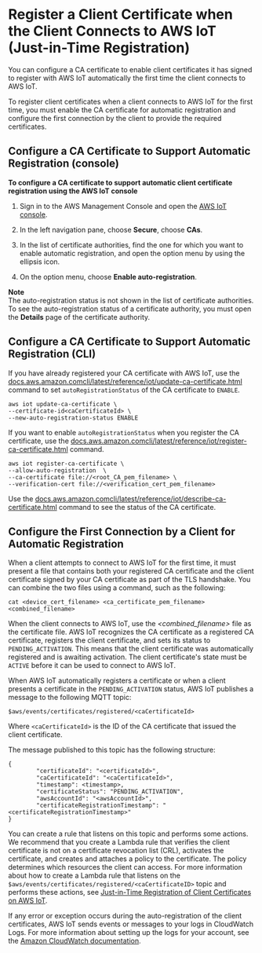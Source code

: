 # Register a Client Certificate when the Client Connects to AWS IoT \(Just\-in\-Time Registration\)<a name="auto-register-device-cert"></a>

You can configure a CA certificate to enable client certificates it has signed to register with AWS IoT automatically the first time the client connects to AWS IoT\.

To register client certificates when a client connects to AWS IoT for the first time, you must enable the CA certificate for automatic registration and configure the first connection by the client to provide the required certificates\.

## Configure a CA Certificate to Support Automatic Registration \(console\)<a name="enable-auto-registration-console"></a>

**To configure a CA certificate to support automatic client certificate registration using the AWS IoT console**

1. Sign in to the AWS Management Console and open the [AWS IoT console](https://console.aws.amazon.com/iot/home)\.

1. In the left navigation pane, choose **Secure**, choose **CAs**\.

1. In the list of certificate authorities, find the one for which you want to enable automatic registration, and open the option menu by using the ellipsis icon\.

1. On the option menu, choose **Enable auto\-registration**\.

**Note**  
The auto\-registration status is not shown in the list of certificate authorities\. To see the auto\-registration status of a certificate authority, you must open the **Details** page of the certificate authority\.

## Configure a CA Certificate to Support Automatic Registration \(CLI\)<a name="enable-auto-registration-cli"></a>

If you have already registered your CA certificate with AWS IoT, use the [docs.aws.amazon.comcli/latest/reference/iot/update-ca-certificate.html](docs.aws.amazon.comcli/latest/reference/iot/update-ca-certificate.html) command to set `autoRegistrationStatus` of the CA certificate to `ENABLE`\.

```
aws iot update-ca-certificate \
--certificate-id<caCertificateId> \
--new-auto-registration-status ENABLE
```

If you want to enable `autoRegistrationStatus` when you register the CA certificate, use the [docs.aws.amazon.comcli/latest/reference/iot/register-ca-certificate.html](docs.aws.amazon.comcli/latest/reference/iot/register-ca-certificate.html) command\.

```
aws iot register-ca-certificate \
--allow-auto-registration  \
--ca-certificate file://<root_CA_pem_filename> \
--verification-cert file://<verification_cert_pem_filename>
```

Use the [docs.aws.amazon.comcli/latest/reference/iot/describe-ca-certificate.html](docs.aws.amazon.comcli/latest/reference/iot/describe-ca-certificate.html) command to see the status of the CA certificate\.

## Configure the First Connection by a Client for Automatic Registration<a name="configure-auto-reg-first-connect"></a>

When a client attempts to connect to AWS IoT for the first time, it must present a file that contains both your registered CA certificate and the client certificate signed by your CA certificate as part of the TLS handshake\. You can combine the two files using a command, such as the following:

```
cat <device_cert_filename> <ca_certificate_pem_filename>  <combined_filename>
```

When the client connects to AWS IoT, use the *<combined\_filename>* file as the certificate file\. AWS IoT recognizes the CA certificate as a registered CA certificate, registers the client certificate, and sets its status to `PENDING_ACTIVATION`\. This means that the client certificate was automatically registered and is awaiting activation\. The client certificate's state must be `ACTIVE` before it can be used to connect to AWS IoT\.

When AWS IoT automatically registers a certificate or when a client presents a certificate in the `PENDING_ACTIVATION` status, AWS IoT publishes a message to the following MQTT topic:

`$aws/events/certificates/registered/<caCertificateId>`

Where `<caCertificateId>` is the ID of the CA certificate that issued the client certificate\.

The message published to this topic has the following structure:

```
{
        "certificateId": "<certificateId>",
        "caCertificateId": "<caCertificateId>",
        "timestamp": <timestamp>,
        "certificateStatus": "PENDING_ACTIVATION",
        "awsAccountId": "<awsAccountId>",
        "certificateRegistrationTimestamp": "<certificateRegistrationTimestamp>"
}
```

You can create a rule that listens on this topic and performs some actions\. We recommend that you create a Lambda rule that verifies the client certificate is not on a certificate revocation list \(CRL\), activates the certificate, and creates and attaches a policy to the certificate\. The policy determines which resources the client can access\. For more information about how to create a Lambda rule that listens on the `$aws/events/certificates/registered/<caCertificateID>` topic and performs these actions, see [Just\-in\-Time Registration of Client Certificates on AWS IoT](docs.aws.amazon.comblogs/iot/just-in-time-registration-of-device-certificates-on-aws-iot/)\.

If any error or exception occurs during the auto\-registration of the client certificates, AWS IoT sends events or messages to your logs in CloudWatch Logs\. For more information about setting up the logs for your account, see the [Amazon CloudWatch documentation](https://docs.aws.amazon.com/AmazonCloudWatch/latest/DeveloperGuide/)\. 